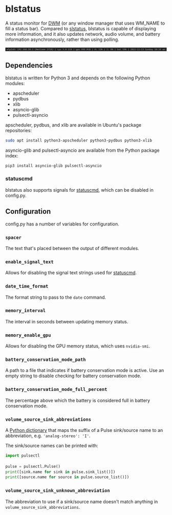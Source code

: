 # blstatus

A status monitor for [DWM](https://dwm.suckless.org/) (or any window manager that uses WM_NAME to fill a status bar).
Compared to [slstatus](https://tools.suckless.org/slstatus/), blstatus is capable of displaying more information, and it also updates network, audio volume, and battery information asynchronously, rather than using polling.

![Example status bar](status_bar.png "Example status bar")

## Dependencies

blstatus is written for Python 3 and depends on the following Python modules:

- apscheduler
- pydbus
- xlib
- asyncio-glib
- pulsectl-asyncio

apscheduler, pydbus, and xlib are available in Ubuntu's package repositories:

```bash
sudo apt install python3-apscheduler python3-pydbus python3-xlib
```

asyncio-glib and pulsectl-asyncio are available from the Python package index:

```bash
pip3 install asyncio-glib pulsectl-asyncio
```

### statuscmd

blstatus also supports signals for [statuscmd](https://dwm.suckless.org/patches/statuscmd/), which can be disabled in
config.py.

## Configuration

config.py has a number of variables for configuration.

### `spacer`

The text that's placed between the output of different modules.

### `enable_signal_text`

Allows for disabling the signal text strings used for [statuscmd](https://dwm.suckless.org/patches/statuscmd/).

### `date_time_format`

The format string to pass to the `date` command.

### `memory_interval`

The interval in seconds between updating memory status.

### `memory_enable_gpu`

Allows for disabling the GPU memory status, which uses `nvidia-smi`.

### `battery_conservation_mode_path`

A path to a file that indicates if battery conservation mode is active.
Use an empty string to disable checking for battery conservation mode.

### `battery_conservation_mode_full_percent`

The percentage above which the battery is considered full in battery conservation mode.

### `volume_source_sink_abbreviations`

A [Python dictionary](https://docs.python.org/3/tutorial/datastructures.html#dictionaries) that maps the suffix of a
Pulse sink/source name to an abbreviation, e.g. `'analog-stereo': 'I'`.

The sink/source names can be printed with:

```python
import pulsectl

pulse = pulsectl.Pulse()
print([sink.name for sink in pulse.sink_list()])
print([source.name for source in pulse.source_list()])
```

### `volume_source_sink_unknown_abbreviation`

The abbreviation to use if a sink/source name doesn't match anything in `volume_source_sink_abbreviations`.
